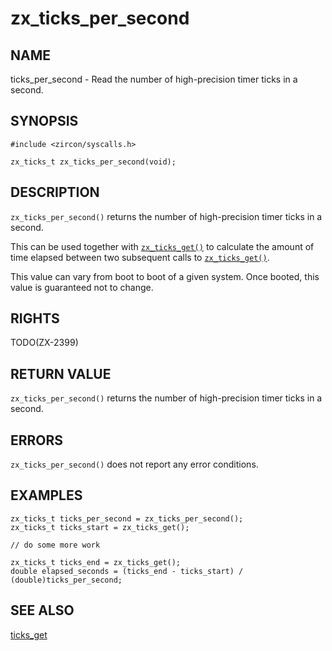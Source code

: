 # zx_ticks_per_second

## NAME

<!-- Updated by update-docs-from-abigen, do not edit. -->

ticks_per_second - Read the number of high-precision timer ticks in a second.

## SYNOPSIS

<!-- Updated by update-docs-from-abigen, do not edit. -->

```
#include <zircon/syscalls.h>

zx_ticks_t zx_ticks_per_second(void);
```

## DESCRIPTION

`zx_ticks_per_second()` returns the number of high-precision timer ticks in a
second.

This can be used together with [`zx_ticks_get()`] to calculate the amount of
time elapsed between two subsequent calls to [`zx_ticks_get()`].

This value can vary from boot to boot of a given system. Once booted,
this value is guaranteed not to change.

## RIGHTS

<!-- Updated by update-docs-from-abigen, do not edit. -->

TODO(ZX-2399)

## RETURN VALUE

`zx_ticks_per_second()` returns the number of high-precision timer ticks in a
second.

## ERRORS

`zx_ticks_per_second()` does not report any error conditions.

## EXAMPLES

```
zx_ticks_t ticks_per_second = zx_ticks_per_second();
zx_ticks_t ticks_start = zx_ticks_get();

// do some more work

zx_ticks_t ticks_end = zx_ticks_get();
double elapsed_seconds = (ticks_end - ticks_start) / (double)ticks_per_second;

```

## SEE ALSO

[ticks_get](ticks_get.md)

<!-- References updated by update-docs-from-abigen, do not edit. -->

[`zx_ticks_get()`]: ticks_get.md
